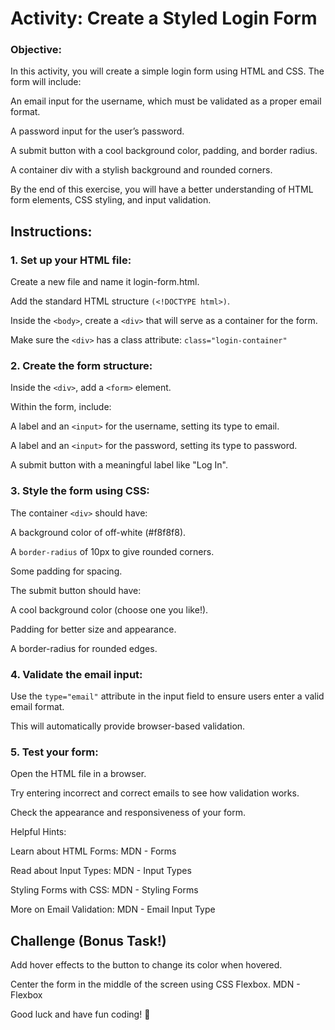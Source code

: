 # Activity: Create a Styled Login Form

### Objective:

In this activity, you will create a simple login form using HTML and CSS. The form will include:

An email input for the username, which must be validated as a proper email format.

A password input for the user’s password.

A submit button with a cool background color, padding, and border radius.

A container div with a stylish background and rounded corners.

By the end of this exercise, you will have a better understanding of HTML form elements, CSS styling, and input validation.

## Instructions:

### 1. Set up your HTML file:

Create a new file and name it login-form.html.

Add the standard HTML structure ```(<!DOCTYPE html>)```.

Inside the ```<body>```, create a ```<div>``` that will serve as a container for the form.

Make sure the ```<div>``` has a class attribute: ```class="login-container"```
### 2. Create the form structure:

Inside the ```<div>```, add a ```<form>``` element.

Within the form, include:

A label and an ```<input>``` for the username, setting its type to email.

A label and an ```<input>``` for the password, setting its type to password.

A submit button with a meaningful label like "Log In".

### 3. Style the form using CSS:

The container ```<div>``` should have:

A background color of off-white (#f8f8f8).

A ```border-radius``` of 10px to give rounded corners.

Some padding for spacing.

The submit button should have:

A cool background color (choose one you like!).

Padding for better size and appearance.

A border-radius for rounded edges.

### 4. Validate the email input:

Use the ```type="email"``` attribute in the input field to ensure users enter a valid email format.

This will automatically provide browser-based validation.

### 5. Test your form:

Open the HTML file in a browser.

Try entering incorrect and correct emails to see how validation works.

Check the appearance and responsiveness of your form.

Helpful Hints:

Learn about HTML Forms: MDN - Forms

Read about Input Types: MDN - Input Types

Styling Forms with CSS: MDN - Styling Forms

More on Email Validation: MDN - Email Input Type

## Challenge (Bonus Task!)

Add hover effects to the button to change its color when hovered.

Center the form in the middle of the screen using CSS Flexbox. MDN - Flexbox

Good luck and have fun coding! 🚀